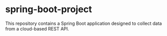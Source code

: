 # spring-boot-project
This repository contains a Spring Boot application designed to collect data from a cloud-based REST API.
